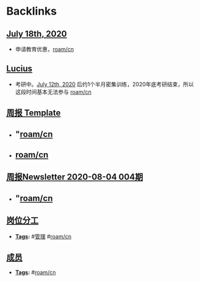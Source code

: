 
# Backlinks
## [July 18th, 2020](<July 18th, 2020.md>)
- 申请教育优惠，[roam/cn](<../roam/cn.md>)

## [Lucius](<Lucius.md>)
- 考研中。[July 12th, 2020](<../July 12th, 2020.md>) 后约1个半月密集训练，2020年底考研结束，所以这段时间基本无法参与 [roam/cn](<../roam/cn.md>)

## [周报 Template](<周报 Template.md>)
- ## "[roam/cn](<../roam/cn.md>)

- ## [roam/cn](<../roam/cn.md>)

## [周报Newsletter 2020-08-04 004期](<周报Newsletter 2020-08-04 004期.md>)
- ## "[roam/cn](<../roam/cn.md>)

## [岗位分工](<岗位分工.md>)
- **[Tags](<../Tags.md>):** #[管理](<../管理.md>) #[roam/cn](<../roam/cn.md>)

## [成员](<成员.md>)
- **[Tags](<../Tags.md>):** #[roam/cn](<../roam/cn.md>)

